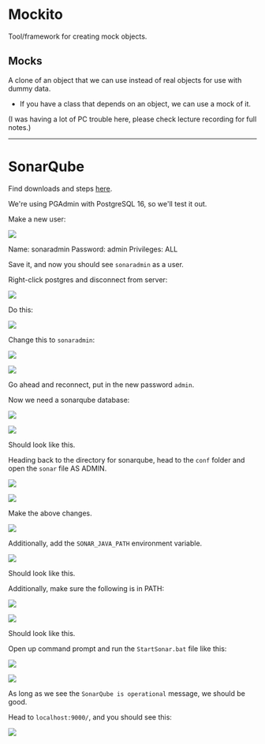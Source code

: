 # Mockito
Tool/framework for creating mock objects.

## Mocks
A clone of an object that we can use instead of real objects for use with dummy data.
 - If you have a class that depends on an object, we can use a mock of it.

(I was having a lot of PC trouble here, please check lecture recording for full notes.)

---

# SonarQube

Find downloads and steps [here](https://docs.sonarsource.com/sonarqube/latest/setup-and-upgrade/install-the-server/introduction/).

We're using PGAdmin with PostgreSQL 16, so we'll test it out.

Make a new user:

![](../Images/Pasted%20image%2020240822155115.png)

Name: sonaradmin
Password: admin
Privileges: ALL

Save it, and now you should see `sonaradmin` as a user.

Right-click postgres and disconnect from server:

![](../Images/Pasted%20image%2020240822155309.png)


Do this:

![](../Images/Pasted%20image%2020240822155520.png)

Change this to `sonaradmin`:

![](../Images/Pasted%20image%2020240822155537.png)

![](../Images/Pasted%20image%2020240822155622.png)

Go ahead and reconnect, put in the new password `admin`.

Now we need a sonarqube database:

![](../Images/Pasted%20image%2020240822160712.png)

![](../Images/Pasted%20image%2020240822160730.png)

Should look like this.

Heading back to the directory for sonarqube, head to the `conf` folder and open the `sonar` file AS ADMIN.

![](../Images/Pasted%20image%2020240822161101.png)

![](../Images/Pasted%20image%2020240822161133.png)

Make the above changes.

![](../Images/Pasted%20image%2020240822161725.png)

Additionally, add the `SONAR_JAVA_PATH` environment variable.

![](../Images/Pasted%20image%2020240822161752.png)

Should look like this.

Additionally, make sure the following is in PATH:

![](../Images/Pasted%20image%2020240822161839.png)

![](../Images/Pasted%20image%2020240822161907.png)

Should look like this.

Open up command prompt and run the `StartSonar.bat` file like this:

![](../Images/Pasted%20image%2020240822162327.png)

![](../Images/Pasted%20image%2020240822162507.png)

As long as we see the `SonarQube is operational` message, we should be good.

Head to `localhost:9000/`, and you should see this:

![](../Images/Pasted%20image%2020240822164519.png)

